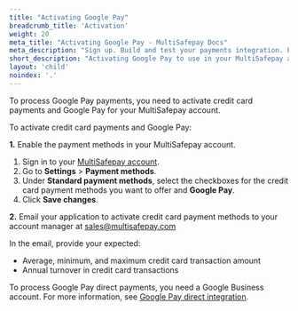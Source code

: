 ```yaml
---
title: "Activating Google Pay"
breadcrumb_title: 'Activation'
weight: 20
meta_title: "Activating Google Pay - MultiSafepay Docs"
meta_description: "Sign up. Build and test your payments integration. Explore our products and services. Use our API Reference, SDKs, and wrappers. Get support."
short_description: "Activating Google Pay to use in your MultiSafepay account"
layout: 'child'
noindex: '.'
---
```


To process Google Pay payments, you need to activate credit card payments and Google Pay for your MultiSafepay account.

To activate credit card payments and Google Pay:

**1.** Enable the payment methods in your MultiSafepay account. 

1. Sign in to your [MultiSafepay account](https://merchant.multisafepay.com/).
2. Go to **Settings** > **Payment methods**.
3. Under **Standard payment methods**, select the checkboxes for the credit card payment methods you want to offer and **Google Pay**.
4. Click **Save changes**.

**2.** Email your application to activate credit card payment methods to your account manager at <sales@multisafepay.com>

In the email, provide your expected:

- Average, minimum, and maximum credit card transaction amount
- Annual turnover in credit card transactions

To process Google Pay direct payments, you need a Google Business account. For more information, see [Google Pay direct integration](/payments/methods/wallet/googlepay/direct-integration/).